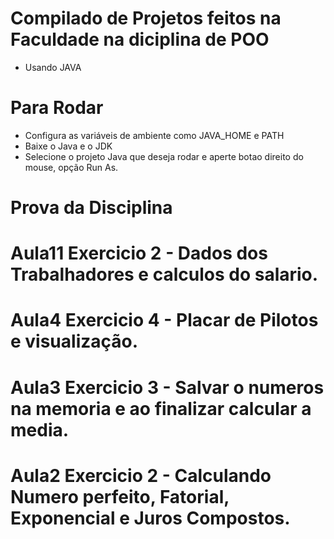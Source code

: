 # Compilado de Projetos feitos na Faculdade na diciplina de POO
- Usando JAVA


# Para Rodar
- Configura as variáveis de ambiente como JAVA_HOME e PATH
- Baixe o Java e o JDK
- Selecione o projeto Java que deseja rodar e aperte botao direito do mouse, opção Run As.

# Prova da Disciplina 

# Aula11 Exercicio 2 - Dados dos Trabalhadores e calculos do salario.
# Aula4 Exercicio 4 - Placar de Pilotos e visualização.

# Aula3 Exercicio 3 - Salvar o numeros na memoria e ao finalizar calcular a media.
# Aula2 Exercicio 2 - Calculando Numero perfeito, Fatorial, Exponencial e Juros Compostos.



